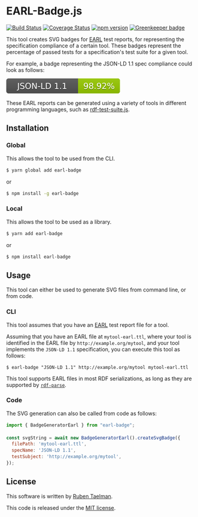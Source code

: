 # EARL-Badge.js

[![Build Status](https://travis-ci.org/rubensworks/earl-badge.js.svg?branch=master)](https://travis-ci.org/rubensworks/earl-badge.js)
[![Coverage Status](https://coveralls.io/repos/github/rubensworks/earl-badge.js/badge.svg?branch=master)](https://coveralls.io/github/rubensworks/earl-badge.js?branch=master)
[![npm version](https://badge.fury.io/js/earl-badge.svg)](https://www.npmjs.com/package/earl-badge) [![Greenkeeper badge](https://badges.greenkeeper.io/rubensworks/earl-badge.js.svg)](https://greenkeeper.io/)

This tool creates SVG badges for [EARL](https://www.w3.org/TR/EARL10-Schema/) test reports,
for representing the specification compliance of a certain tool.
These badges represent the percentage of passed tests for a specification's test suite for a given tool.

For example, a badge representing the JSON-LD 1.1 spec compliance could look as follows:

![npm version](badge-example.svg)

These EARL reports can be generated using a variety of tools in different programming languages,
such as [rdf-test-suite.js](https://github.com/rubensworks/rdf-test-suite.js).

## Installation

### Global

This allows the tool to be used from the CLI.

```bash
$ yarn global add earl-badge
```

or

```bash
$ npm install -g earl-badge
```

### Local

This allows the tool to be used as a library.

```bash
$ yarn add earl-badge
```

or

```bash
$ npm install earl-badge
```

## Usage

This tool can either be used to generate SVG files from command line,
or from code.

### CLI

This tool assumes that you have an [EARL](https://www.w3.org/TR/EARL10-Schema/) test report file for a tool.

Assuming that you have an EARL file at `mytool-earl.ttl`,
where your tool is identified in the EARL file by `http://example.org/mytool`,
and your tool implements the `JSON-LD 1.1` specification,
you can execute this tool as follows:

```
$ earl-badge "JSON-LD 1.1" http://example.org/mytool mytool-earl.ttl
``` 

This tool supports EARL files in most RDF serializations,
as long as they are supported by [`rdf-parse`](https://github.com/rubensworks/rdf-parse.js).

### Code

The SVG generation can also be called from code as follows:
```javascript
import { BadgeGeneratorEarl } from "earl-badge";

const svgString = await new BadgeGeneratorEarl().createSvgBadge({
  filePath: 'mytool-earl.ttl',
  specName: 'JSON-LD 1.1',
  testSubject: 'http://example.org/mytool',
});
```


## License
This software is written by [Ruben Taelman](http://rubensworks.net/).

This code is released under the [MIT license](http://opensource.org/licenses/MIT).
